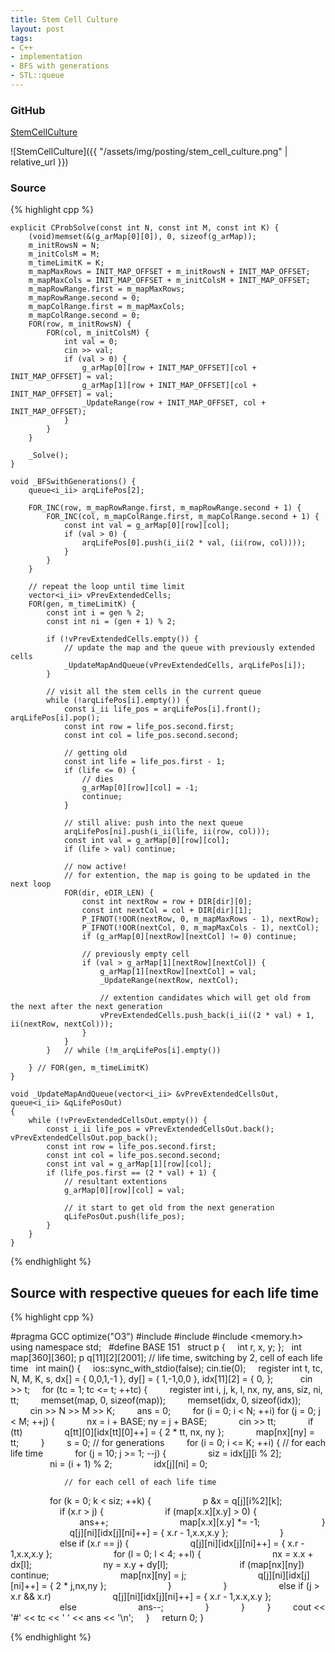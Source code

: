```yaml
---
title: Stem Cell Culture
layout: post
tags:
- C++
- implementation
- BFS with generations
- STL::queue
---
```


### GitHub
[StemCellCulture](https://github.com/coolwindjo/RefCodes/blob/master/AlgoGuruProject/Done/StemCellCulture "StemCellCulture")

![StemCellCulture]({{ "/assets/img/posting/stem_cell_culture.png" | relative_url }})

### Source
{% highlight cpp %}

	explicit CProbSolve(const int N, const int M, const int K) {
		(void)memset(&(g_arMap[0][0]), 0, sizeof(g_arMap));
		m_initRowsN = N;
		m_initColsM = M;
		m_timeLimitK = K;
		m_mapMaxRows = INIT_MAP_OFFSET + m_initRowsN + INIT_MAP_OFFSET;
		m_mapMaxCols = INIT_MAP_OFFSET + m_initColsM + INIT_MAP_OFFSET;
		m_mapRowRange.first = m_mapMaxRows;
		m_mapRowRange.second = 0;
		m_mapColRange.first = m_mapMaxCols;
		m_mapColRange.second = 0;
		FOR(row, m_initRowsN) {
			FOR(col, m_initColsM) {
				int val = 0;
				cin >> val;
				if (val > 0) {
					g_arMap[0][row + INIT_MAP_OFFSET][col + INIT_MAP_OFFSET] = val;
					g_arMap[1][row + INIT_MAP_OFFSET][col + INIT_MAP_OFFSET] = val;
					_UpdateRange(row + INIT_MAP_OFFSET, col + INIT_MAP_OFFSET);
				}
			}
		}

		_Solve();
	}

	void _BFSwithGenerations() {
		queue<i_ii> arqLifePos[2];

		FOR_INC(row, m_mapRowRange.first, m_mapRowRange.second + 1) {
			FOR_INC(col, m_mapColRange.first, m_mapColRange.second + 1) {
				const int val = g_arMap[0][row][col];
				if (val > 0) {
					arqLifePos[0].push(i_ii(2 * val, (ii(row, col))));
				}
			}
		}

		// repeat the loop until time limit
		vector<i_ii> vPrevExtendedCells;
		FOR(gen, m_timeLimitK) {
			const int i = gen % 2;
			const int ni = (gen + 1) % 2;

			if (!vPrevExtendedCells.empty()) {
				// update the map and the queue with previously extended cells
				_UpdateMapAndQueue(vPrevExtendedCells, arqLifePos[i]);
			}

			// visit all the stem cells in the current queue
			while (!arqLifePos[i].empty()) {
				const i_ii life_pos = arqLifePos[i].front(); arqLifePos[i].pop();
				const int row = life_pos.second.first;
				const int col = life_pos.second.second;

				// getting old
				const int life = life_pos.first - 1;
				if (life <= 0) {
					// dies
					g_arMap[0][row][col] = -1;
					continue;
				}

				// still alive: push into the next queue
				arqLifePos[ni].push(i_ii(life, ii(row, col)));
				const int val = g_arMap[0][row][col];
				if (life > val) continue;

				// now active!
				// for extention, the map is going to be updated in the next loop
				FOR(dir, eDIR_LEN) {
					const int nextRow = row + DIR[dir][0];
					const int nextCol = col + DIR[dir][1];
					P_IFNOT(!OOR(nextRow, 0, m_mapMaxRows - 1), nextRow);
					P_IFNOT(!OOR(nextCol, 0, m_mapMaxCols - 1), nextCol);
					if (g_arMap[0][nextRow][nextCol] != 0) continue;

					// previously empty cell
					if (val > g_arMap[1][nextRow][nextCol]) {
						g_arMap[1][nextRow][nextCol] = val;
						_UpdateRange(nextRow, nextCol);

						// extention candidates which will get old from the next after the next generation
						vPrevExtendedCells.push_back(i_ii((2 * val) + 1, ii(nextRow, nextCol)));
					}
				}
			}	// while (!m_arqLifePos[i].empty())

		} // FOR(gen, m_timeLimitK)
	}

	void _UpdateMapAndQueue(vector<i_ii> &vPrevExtendedCellsOut, queue<i_ii> &qLifePosOut)
	{
		while (!vPrevExtendedCellsOut.empty()) {
			const i_ii life_pos = vPrevExtendedCellsOut.back(); vPrevExtendedCellsOut.pop_back();
			const int row = life_pos.second.first;
			const int col = life_pos.second.second;
			const int val = g_arMap[1][row][col];
			if (life_pos.first == (2 * val) + 1) {
				// resultant extentions
				g_arMap[0][row][col] = val;

				// it start to get old from the next generation
				qLifePosOut.push(life_pos);
			}
		}
	}



{% endhighlight %}


## Source with respective queues for each life time
{% highlight cpp %}

#pragma GCC optimize("O3")
#include <iostream>
#include <algorithm>
#include <memory.h>
using namespace std;
 
#define BASE 151
 
struct p {
    int r, x, y;
};
 
int map[360][360];
p q[11][2][2001];	// life time, switching by 2, cell of each life time
 
int main() {
    ios::sync_with_stdio(false); cin.tie(0);
    register int t, tc, N, M, K, s, dx[] = { 0,0,1,-1 }, dy[] = { 1,-1,0,0 }, idx[11][2] = { 0, };
     
    cin >> t;
    for (tc = 1; tc <= t; ++tc) {
        register int i, j, k, l, nx, ny, ans, siz, ni, tt;
        memset(map, 0, sizeof(map));
        memset(idx, 0, sizeof(idx));
        cin >> N >> M >> K;
        ans = 0;
        for (i = 0; i < N; ++i) for (j = 0; j < M; ++j) {
            nx = i + BASE; ny = j + BASE;
            cin >> tt;
            if (tt) 
                q[tt][0][idx[tt][0]++] = { 2 * tt, nx, ny };
            map[nx][ny] = tt;
        }
        s = 0;
		// for generations
        for (i = 0; i <= K; ++i) {
			// for each life time
            for (j = 10; j >= 1; --j) {
                siz = idx[j][i % 2];
                ni = (i + 1) % 2;
                idx[j][ni] = 0;

				// for each cell of each life time
                for (k = 0; k < siz; ++k) {
                    p &x = q[j][i%2][k];
                    if (x.r > j) {
                        if (map[x.x][x.y] > 0) {
                            ans++;
                            map[x.x][x.y] *= -1;
                        }
                        q[j][ni][idx[j][ni]++] = { x.r - 1,x.x,x.y };
                    }
                    else if (x.r == j) {
                        q[j][ni][idx[j][ni]++] = { x.r - 1,x.x,x.y };
                        for (l = 0; l < 4; ++l) {
                            nx = x.x + dx[l];
                            ny = x.y + dy[l];
                            if (map[nx][ny]) continue;
                            map[nx][ny] = j;
                            q[j][ni][idx[j][ni]++] = { 2 * j,nx,ny };
                        }
                    }
                    else if (j > x.r && x.r) 
                        q[j][ni][idx[j][ni]++] = { x.r - 1,x.x,x.y };
                    else
                        ans--;
                }
            }
        }
        cout << '#' << tc << ' ' << ans << '\n';
    }
    return 0;
}


{% endhighlight %}